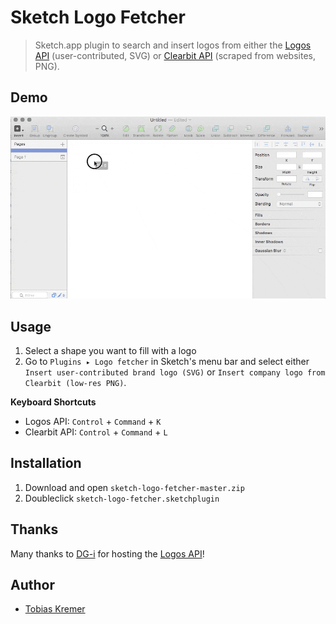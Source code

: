 # Sketch Logo Fetcher

> Sketch.app plugin to search and insert logos from either the
> [Logos API](https://github.com/soulchild/logos-api) (user-contributed, SVG) or
> [Clearbit API](https://blog.clearbit.com/logo) (scraped from websites, PNG).

## Demo

![Inserting a company logo](tutorial/sketch-logo-fetcher-svg.gif)

## Usage

1. Select a shape you want to fill with a logo
2. Go to `Plugins ▸ Logo fetcher` in Sketch's menu bar and select either `Insert user-contributed brand logo (SVG)` or `Insert company logo from Clearbit (low-res PNG)`.

**Keyboard Shortcuts**

* Logos API: `Control` + `Command` + `K`
* Clearbit API: `Control` + `Command` + `L`

## Installation

1. Download and open `sketch-logo-fetcher-master.zip`
2. Doubleclick `sketch-logo-fetcher.sketchplugin`

## Thanks

Many thanks to [DG-i](https://www.dg-i.net) for hosting the [Logos API](https://github.com/soulchild/logos-api)!

## Author

  * [Tobias Kremer](https://www.github.com/soulchild)

